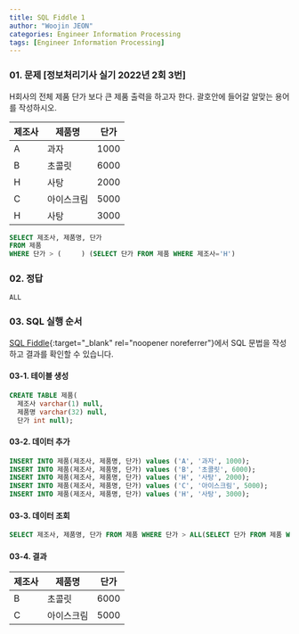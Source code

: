 ```yaml
---
title: SQL Fiddle 1
author: "Woojin JEON"
categories: Engineer Information Processing
tags: [Engineer Information Processing]
---
```


### 01. 문제 [정보처리기사 실기 2022년 2회 3번]

H회사의 전체 제품 단가 보다 큰 제품 출력을 하고자 한다. 괄호안에 들어갈 알맞는 용어를 작성하시오.

| 제조사 |   제품명   | 단가 |
| ------ | ---------- | ---- |
|    A   |    과자    | 1000 |
|    B   |   초콜릿   | 6000 |
|    H   |    사탕    | 2000 |
|    C   | 아이스크림 | 5000 |
|    H   |    사탕    | 3000 |

```SQL
SELECT 제조사, 제품명, 단가
FROM 제품
WHERE 단가 > (     ) (SELECT 단가 FROM 제품 WHERE 제조사='H')
```

### 02. 정답

```text/plain
ALL
```

### 03. SQL 실행 순서

[SQL Fiddle](http://sqlfiddle.com/){:target="_blank" rel="noopener noreferrer"}에서 SQL 문법을 작성하고 결과를 확인할 수 있습니다.

#### 03-1. 테이블 생성

```SQL
CREATE TABLE 제품(
  제조사 varchar(1) null,
  제품명 varchar(32) null,
  단가 int null);
```

#### 03-2. 데이터 추가

```SQL
INSERT INTO 제품(제조사, 제품명, 단가) values ('A', '과자', 1000);
INSERT INTO 제품(제조사, 제품명, 단가) values ('B', '초콜릿', 6000);
INSERT INTO 제품(제조사, 제품명, 단가) values ('H', '사탕', 2000);
INSERT INTO 제품(제조사, 제품명, 단가) values ('C', '아이스크림', 5000);
INSERT INTO 제품(제조사, 제품명, 단가) values ('H', '사탕', 3000);
```

#### 03-3. 데이터 조회

```SQL
SELECT 제조사, 제품명, 단가 FROM 제품 WHERE 단가 > ALL(SELECT 단가 FROM 제품 WHERE 제조사 = 'H');
```

#### 03-4. 결과

|   제조사   |   제품명   |   단가   |
| ---------- | ---------- | -------- |
|      B     |   초콜릿   |   6000   |
|      C     | 아이스크림 |   5000   |
